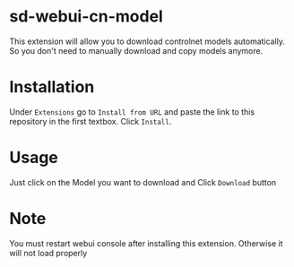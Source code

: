 # sd-webui-cn-model

This extension will allow you to download controlnet models automatically. So you don't need to manually download and copy models anymore. 

# Installation

Under `Extensions` go to `Install from URL` and paste the link to this repository in the first textbox. Click `Install`.

# Usage

Just click on the Model you want to download and Click `Download` button

# Note

You must restart webui console after installing this extension. Otherwise it will not load properly
